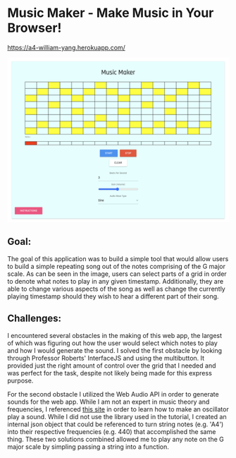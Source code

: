 # Music Maker - Make Music in Your Browser!

https://a4-william-yang.herokuapp.com/

![Image of Music Maker](images/app.png)

## Goal:
The goal of this application was to build a simple tool that would allow users to build a simple repeating song out of the notes comprising of the G major scale. As can be seen in the image, users can select parts of a grid in order to denote what notes to play in any given timestamp. Additionally, they are able to change various aspects of the song as well as change the currently playing timestamp should they wish to hear a different part of their song.

## Challenges:
I encountered several obstacles in the making of this web app, the largest of which was figuring out how the user would select which notes to play and how I would generate the sound. I solved the first obstacle by looking through Professor Roberts' InterfaceJS and using the multibutton. It provided just the right amount of control over the grid that I needed and was perfect for the task, despite not likely being made for this express purpose.

For the second obstacle I utilized the Web Audio API in order to generate sounds for the web app. While I am not an expert in music theory and frequencies, I referenced [this site](https://www.javascriptjanuary.com/blog/making-music-in-the-browser) in order to learn how to make an oscillator play a sound. While I did not use the library used in the tutorial, I created an internal json object that could be referenced to turn string notes (e.g. 'A4') into their respective frequencies (e.g. 440) that accomplished the same thing. These two solutions combined allowed me to play any note on the G major scale by simpling passing a string into a function.
